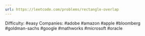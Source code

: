```yaml
---
url: https://leetcode.com/problems/rectangle-overlap
---
```


Difficulty: #easy
Companies: #adobe #amazon #apple #bloomberg #goldman-sachs #google #mathworks #microsoft #oracle